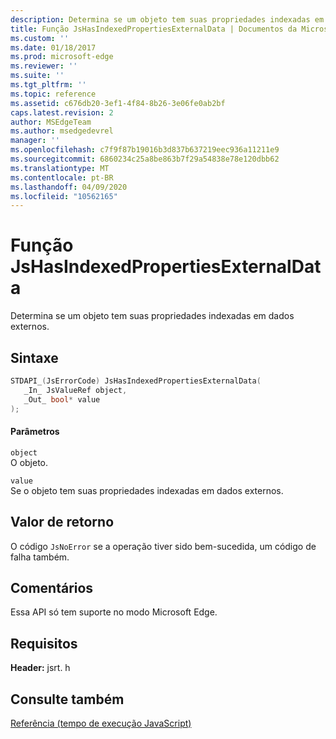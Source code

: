 ```yaml
---
description: Determina se um objeto tem suas propriedades indexadas em dados externos.
title: Função JsHasIndexedPropertiesExternalData | Documentos da Microsoft
ms.custom: ''
ms.date: 01/18/2017
ms.prod: microsoft-edge
ms.reviewer: ''
ms.suite: ''
ms.tgt_pltfrm: ''
ms.topic: reference
ms.assetid: c676db20-3ef1-4f84-8b26-3e06fe0ab2bf
caps.latest.revision: 2
author: MSEdgeTeam
ms.author: msedgedevrel
manager: ''
ms.openlocfilehash: c7f9f87b19016b3d837b637219eec936a11211e9
ms.sourcegitcommit: 6860234c25a8be863b7f29a54838e78e120dbb62
ms.translationtype: MT
ms.contentlocale: pt-BR
ms.lasthandoff: 04/09/2020
ms.locfileid: "10562165"
---
```

# Função JsHasIndexedPropertiesExternalData
Determina se um objeto tem suas propriedades indexadas em dados externos.  
  
## Sintaxe  
  
```cpp  
STDAPI_(JsErrorCode) JsHasIndexedPropertiesExternalData(  
   _In_ JsValueRef object,  
   _Out_ bool* value  
);  
```  
  
#### Parâmetros  
 `object`  
 O objeto.  
  
 `value`  
 Se o objeto tem suas propriedades indexadas em dados externos.  
  
## Valor de retorno  
 O código `JsNoError` se a operação tiver sido bem-sucedida, um código de falha também.  
  
## Comentários  
 Essa API só tem suporte no modo Microsoft Edge.  
  
## Requisitos  
 **Header:** jsrt. h  
  
## Consulte também  
 [Referência (tempo de execução JavaScript)](../chakra-hosting/reference-javascript-runtime.md)